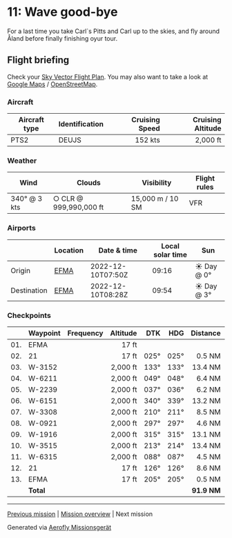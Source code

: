 11: Wave good-bye
==================

For a last time you take Carl`s Pitts and Carl up to the skies, and fly around Åland before finally finishing oyur tour.

Flight briefing
---------------

Check your [Sky Vector Flight Plan](https://skyvector.com/?ll=60.123931066290545,19.90497520861573&chart=301&zoom=3&fpl=N0152A000%20EFMA%205958N02013E%206002N02023E%206007N02031E%206019N02023E%206012N02014E%206014N02006E%206024N01948E%206013N01932E%206013N01941E%20EFMA). You may also want to take a look at [Google Maps](https://www.google.com/maps/@?api=1&map_action=map&center=60.18490686364503,20.022711753845215&zoom=10&basemap=terrain) / [OpenStreetMap](https://www.openstreetmap.org/#map=10/60.18490686364503/20.022711753845215).

### Aircraft

| Aircraft type | Identification | Cruising Speed | Cruising Altitude |
|---------------|----------------|---------------:|------------------:|
| PTS2          | DEUJS         |        152 kts |          2,000 ft |

### Weather

| Wind         | Clouds          | Visibility       | Flight rules |
|--------------|-----------------|------------------|--------------|
| 340° @ 3 kts | ○ CLR @ 999,990,000 ft | 15,000 m / 10 SM | VFR |

### Airports

|             | Location                                   | Date & time    | Local solar time | Sun |
|-------------|--------------------------------------------|----------------|------------------|-----|
| Origin      | [EFMA](https://skyvector.com/airport/EFMA) | 2022-12-10T07:50Z | 09:16 | ☀ Day @ 0° |
| Destination | [EFMA](https://skyvector.com/airport/EFMA) | 2022-12-10T08:28Z | 09:54 | ☀ Day @ 3° |

### Checkpoints

|     | Waypoint  | Frequency  | Altitude  | DTK  | HDG  | Distance |   ETE |
|:---:|-----------|-----------:|----------:|-----:|-----:|---------:|------:|
| 01. | EFMA      |            |     17 ft |      |      |          |       |
| 02. | 21        |            |     17 ft | 025° | 025° |   0.5 NM | 01:06 |
| 03. | W-3152    |            |  2,000 ft | 133° | 133° |  13.4 NM | 05:13 |
| 04. | W-6211    |            |  2,000 ft | 049° | 048° |   6.4 NM | 02:32 |
| 05. | W-2239    |            |  2,000 ft | 037° | 036° |   6.2 NM | 02:28 |
| 06. | W-6151    |            |  2,000 ft | 340° | 339° |  13.2 NM | 05:20 |
| 07. | W-3308    |            |  2,000 ft | 210° | 211° |   8.5 NM | 03:20 |
| 08. | W-0921    |            |  2,000 ft | 297° | 297° |   4.6 NM | 01:50 |
| 09. | W-1916    |            |  2,000 ft | 315° | 315° |  13.1 NM | 05:17 |
| 10. | W-3515    |            |  2,000 ft | 213° | 214° |  13.4 NM | 05:14 |
| 11. | W-6315    |            |  2,000 ft | 088° | 087° |   4.5 NM | 01:46 |
| 12. | 21        |            |     17 ft | 126° | 126° |   8.6 NM | 03:20 |
| 13. | EFMA      |            |     17 ft | 205° | 205° |   0.5 NM | 01:06 |
|     | **Total** |            |           |      |      | **91.9 NM** | **38:27** |

----

[Previous mission](./10_aland_homecoming.md) | [Mission overview](./README.md) | Next mission

Generated via [Aerofly Missionsgerät](https://github.com/fboes/aerofly-missions)
